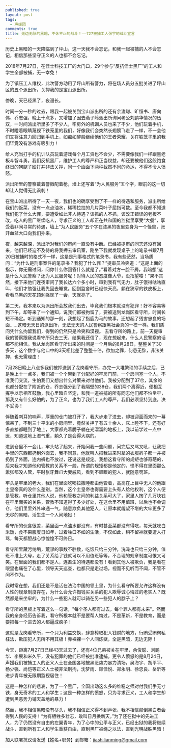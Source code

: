 ```yaml
---
published: true
layout: post
tags:
  - 声援团
comments: true
title: 无边无际的黑暗，不休不止的战斗！——727被捕工人张宇的战斗宣言
---
```

历史上黑暗的一天降临到了坪山，这一天我不会忘记，和我一起被捕的人不会忘记，相信那些坚守正义的人也都不会忘记。

2018年7月27日，在佳士科技工厂的大门口，29个参与“反抗佳士黑厂”的工人和学生全部被捕，无一幸免！

为了镇压工人维权，此次警方动用了坪山所有警力，将在场人员分五批关进了坪山区的五个派出所，关押我的是宝山派出所。

傍晚，天已经黑了，夜漫长。

时间一分一秒的过去，跟我一起被关到宝山派出所的还有余浚聪、旷恒书、唐向伟、乔志强，晚上十点多，又增加了因去燕子岭派出所询问老公刘鹏华情况的伍双，一时间派出所里多了不少人，牢房外的机训人员也来了不少，他们玩着手机，不时瞪着眼睛蔑视下铁笼里的我们，好像我们会突然长翅膀飞走了一样，不一会他们又将注意力回归到手机上，如痴如醉般继续他们的王者荣耀，关在铁笼子里的我们毕竟没有游戏有吸引力！

给人充当打手的机训队员玩着游戏每个月工资也不会少，不需要像我们一样跟黑老板斗智斗勇。我们反抗黑厂，维护工人的尊严和正当权益，却还要被他们这般饱食终日的狗腿子殴打并非法关押，同一个画面下两种截然不同的命运，不得不令人愤怒。

派出所里的警察戴着警徽配着枪，墙上还写着“为人民服务”五个字，眼前的这一切却让人觉得无比讽刺！

在宝山派出所待了一天一夜，我们也的确享受到了不一样的待遇和服务，派出所给我们的饭菜，没有一点点油水，稀稀拉拉的几片菜叶子屈指可数。至今我都不知道我们犯了什么大罪，要遭受如此非人待遇？该抓的人不抓，该改正错误的老板不改，吃人的黑厂继续吃人，寻求正义的工人却正在共和国的监狱里享受“大餐”，享受着非同寻常的待遇，墙上“为人民服务”五个字在漆黑的夜里变身为一个怪兽，张开血盆大口向我们扑来。

夜，越来越深，派出所对我们的审问一直没有中断。已经被提审的同志还没有回来，他们已经迫不及待的将我押去审讯室，刚坐下我就发现桌子上的笔录书跟7月20日被捕时的格式不一样，这是是刑事格式的笔录书，我有些茫然，当场质问：“为什么是刑事案件的笔录书？我犯了什么罪？”提审员冷笑道：“这是上面的指示，你无需过问，问你什么你回答什么就是了。”看着对方一脸不屑，我暗想“这是什么人民警察？还为人民服务呢！对待人民的态度像大爷，没指望喽！”果不其然，接下来他们连夜审问了我长达六个多小时，审到我有气无力，肚子饿得咕咕直叫，他们才勉强让我先回去睡觉。回到监舍时已经快天亮，躺在狭窄的铁皮板上，看看乌黑的天花顶勉强眯了一会，天就亮了。

第二天，我本来以为派出所会放我们出去，毕竟我们根本就没有犯罪！好不容易等到下午，却等来了一个通知，说我们都被拘留了，要被送到龙岗区看守所，时间长短不确定。听到通知的那一刻，我想起了指鹿为马的故事，还想起了残害忠良的场面……这暗无天日的派出所，无法无天的人民警察跟黑社会真的一模一样。我们质问凭什么拘留我们，得到的仍然只是冷笑和漠视。
去看守所的路上，前一天提审我的警察跟我说看守所只去三天，结果我还信了，现在想起来，什么人民警察的话都不能相信。我从龙岗区看守所出来的时间是一个月后的8月28日，整整关了30多天，这个数字与他口中的3天相比差了整整十倍，欲加之罪，何患无辞，非法关押，也无需理由！

7月28日晚上八点多我们被押送到了龙岗看守所，办完一大堆繁琐的手续之后，已是晚上十一点多，我们被一个个带到了分配好的牢房门前，一个房间塞一个人，不准我们交流，生怕我们又想出什么对策来对付他们。我被分配到了37仓，其余的也都分配在了附近的仓，乔志强分到了我隔壁的38仓，我们两个离得近，便相互挥手以示相互鼓励，我心里暗自坚定，和我一道被捕的所有同志他们都不怕坐牢，那我又有什么好怕的，为了正义，也为了我们工人的尊严，我们必须坚持到底，决不妥协！

伴随着刺耳的响声，厚重的仓门被打开了，我大步走了进去，却被迎面而来的一幕惊呆了，不到三十平米的小房间里，竟然关押了有五十余人，床上睡不下，还有好多直接都睡到了地上，大家都光着膀子躺在光溜溜的地板上，我以前学过一点中医，知道这地上湿气重，躺久了是会得大病的。

进到仓里不一会儿，牢头站了起来，开始问我一些问题，问完后又骂又吼，让我把手里的东西都扔到外面去，我不同意，他就叫人把我进来时拿的衣服裤子都一并被扔到了外面，连内裤也不放过，还说这是规定。我想这看守所的规矩也够奇葩的，后来我才知道他和管教的关系不一般，所谓的规矩都是他定的，怪不得在里面那么嚣张都没人管，平时张牙舞爪大耍威风，看到不顺眼的犯人，就随意罚班。

牢头是牢里的老大，我们在里面吃喝拉撒睡都由他管着，高高在上目中无人的他跟土皇帝真的没什么差别。当然，这个土皇帝也得需要上头有人给他权利，这个人便是管教，听仓里其他人说，他和管教之间的利益关系可大了，家里人掏了几万块钱在牢里面买的关系，管教不知道得了多少好处，在这仓里不用值班，以后也不会调仓，他们里里外外串通一气，随意欺负其他犯人，让原本就龌龊不堪的大牢更多了无尽的黑暗，活生生一个人间地狱！

看守所的伙食很差，菜里面一点油水都没有，有时甚至菜都没有得吃，每天就吃白米饭，食不果腹度日如年，过着牲口不如的生活，不仅如此，稍不留神就要遭人打骂，每天都胆战心惊惶惶不可终日。

看守所里藏污纳垢，荒谬的事数不胜数，吃饭只给三分钟，洗澡也只给三分钟，值班不准上大号，走了关系给了钱就可以不用值班等等，不合理的规章制度可恨又可笑。在里面的我们都不是人，连畜生的待遇都没有！看到其他人被欺负，我是看在眼里也痛在了心里，领导天天巡查，也都只是走过场，视而不见听而不闻，不管不问不作为。

我时常在想，我们还是不是活在法治中国的领土里，为什么看守所要允许这样没有人性的规章制度存在，为什么会允许掏钱买关系的犯人欺辱诚心悔过的老实人？既然都是来坐牢的，为什么一些犯人就可以骑在另一些犯人的脖子上？

看守所的黑板上写着这么一句话，"每个圣人都有过去，每个罪人都有未来"。然而我的亲身经历告诉我，看守所根本就不是要帮人悔过，不是革新，不是教育，而是要把每一个进去的人都逼成疯子！

这就是龙岗看守所，一个只为利益交换，肆意榨取犯人钱财的地方，行贿受贿徇私枉法，欺压犯人无所不用其极！赤裸裸一个人间炼狱，全是黑暗，无边无际！

今天，距离7月27日已经43天过去了，还有4位兄弟被关在牢里，余俊聪、刘鹏华、李展和米久平，没有犯罪的他们已经被批准逮捕。更令人愤怒的是8月24日，声援我们被捕工人的正义人士在全国各地被黑恶势力暴力清场，吴海宇、胡平平、杨少强、尚恺等正义人士被非法刑拘，沈梦雨、顾佳悦、郑永明、徐忠良、岳昕等进步青年被无限期监视居住！

这是一种怎样的悲哀，为了一个黑厂，全国出动这么多的维稳之师对付我们手无寸铁，身无奇术的工人和学生；这是一种怎样的愤怒，只为寻求正义，工人和学生却遭到黑恶势力铺天盖地的暴力！

然而，我不相信黑暗没有尽头，我不相信正义得不到声张，我不相信颠倒黑白者会得到人民的支持！“为有牺牲多壮志，敢叫日月换新天。”为了还在狱中的先进工人，为了仍然没有自由的左翼青年，为了心中的公平与正义，已经出狱的我将继续战斗，直到所有工人和学生重获自由，直到黑厂被绳之以法，直到光明战胜黑暗！

加入联署抗议请发送【姓名+职务】到邮箱：jiashilianming@gmail.com
